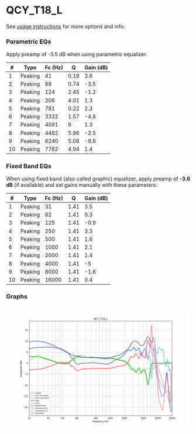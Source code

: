 # QCY_T18_L
See [usage instructions](https://github.com/jaakkopasanen/AutoEq#usage) for more options and info.

### Parametric EQs
Apply preamp of -3.5 dB when using parametric equalizer.

|   # | Type    |   Fc (Hz) |    Q |   Gain (dB) |
|-----|---------|-----------|------|-------------|
|   1 | Peaking |        41 | 0.19 |         3.6 |
|   2 | Peaking |        88 | 0.74 |        -3.5 |
|   3 | Peaking |       124 | 2.45 |        -1.2 |
|   4 | Peaking |       206 | 4.01 |         1.3 |
|   5 | Peaking |       781 | 0.22 |         2.3 |
|   6 | Peaking |      3332 | 1.57 |        -4.8 |
|   7 | Peaking |      4091 | 6    |         1.3 |
|   8 | Peaking |      4482 | 5.96 |        -2.5 |
|   9 | Peaking |      6240 | 5.08 |        -9.8 |
|  10 | Peaking |      7762 | 4.94 |         1.4 |

### Fixed Band EQs
When using fixed band (also called graphic) equalizer, apply preamp of **-3.6 dB** (if available) and set gains manually with these parameters.

|   # | Type    |   Fc (Hz) |    Q |   Gain (dB) |
|-----|---------|-----------|------|-------------|
|   1 | Peaking |        31 | 1.41 |         3.5 |
|   2 | Peaking |        62 | 1.41 |         0.3 |
|   3 | Peaking |       125 | 1.41 |        -0.9 |
|   4 | Peaking |       250 | 1.41 |         3.3 |
|   5 | Peaking |       500 | 1.41 |         1.6 |
|   6 | Peaking |      1000 | 1.41 |         2.1 |
|   7 | Peaking |      2000 | 1.41 |         1.4 |
|   8 | Peaking |      4000 | 1.41 |        -5   |
|   9 | Peaking |      8000 | 1.41 |        -1.6 |
|  10 | Peaking |     16000 | 1.41 |         0.4 |

### Graphs
![](./QCY_T18_L.png)
